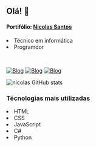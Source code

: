 ## Olá! 👋
#### Portifólio:  <a href="https://nicolasantos1.github.io/">Nicolas Santos</a>
<div>
  <li>Técnico em informática</li>
  <li>Programdor</li>
  <p></p>
</div>
<br>

[![Blog](https://img.shields.io/badge/Gmail-D14836?style=for-the-badge&logo=gmail&logoColor=white)](https://mailto:nicolasantos011@gmail.com)
[![Blog](https://img.shields.io/badge/Instagram-E4405F?style=for-the-badge&logo=instagram&logoColor=white)](https://mailto:nicolasantos011@gmail.com)
[![Blog](https://img.shields.io/badge/LinkedIn-0077B5?style=for-the-badge&logo=linkedin&logoColor=white)](https://www.linkedin.com/in/nicolas-santosdonascimento)

![nicolas GitHub stats](https://github-readme-stats.vercel.app/api?username=nicolasantos1&show_icons=true&theme=radical)

### Técnologias mais utilizadas
<div>
  <li>HTML</li>
  <li>CSS</li>
  <li>JavaScript</li>
  <li>C#</li>
  <li>Python</li>
</div>
